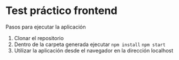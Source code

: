 # Test práctico frontend


Pasos para ejecutar la aplicación
1) Clonar el repositorio
2) Dentro de la carpeta generada ejecutar
`npm install`
`npm start`
3) Utilizar la aplicación desde el navegador en la dirección localhost
